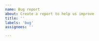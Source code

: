 ```yaml
---
name: Bug report
about: Create a report to help us improve
title: ''
labels: 'bug'
assignees: ''

---
```


